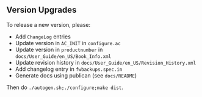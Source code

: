 ## Version Upgrades
To release a new version, please:
* Add `ChangeLog` entries
* Update version in `AC_INIT` in `configure.ac`
* Update version in `productnumber` in `docs/User_Guide/en_US/Book_Info.xml`
* Update revision history in `docs/User_Guide/en_US/Revision_History.xml`
* Add changelog entry in `fwbackups.spec.in`
* Generate docs using publican (see `docs/README`)

Then do `./autogen.sh;./configure;make dist`.